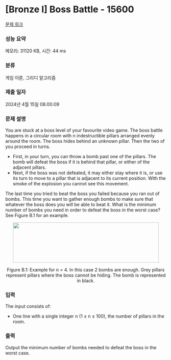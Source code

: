 # [Bronze I] Boss Battle - 15600 

[문제 링크](https://www.acmicpc.net/problem/15600) 

### 성능 요약

메모리: 31120 KB, 시간: 44 ms

### 분류

게임 이론, 그리디 알고리즘

### 제출 일자

2024년 4월 15일 08:00:09

### 문제 설명

<p>You are stuck at a boss level of your favourite video game. The boss battle happens in a circular room with n indestructible pillars arranged evenly around the room. The boss hides behind an unknown pillar. Then the two of you proceed in turns.</p>

<ul>
	<li>First, in your turn, you can throw a bomb past one of the pillars. The bomb will defeat the boss if it is behind that pillar, or either of the adjacent pillars.</li>
	<li>Next, if the boss was not defeated, it may either stay where it is, or use its turn to move to a pillar that is adjacent to its current position. With the smoke of the explosion you cannot see this movement.</li>
</ul>

<p>The last time you tried to beat the boss you failed because you ran out of bombs. This time you want to gather enough bombs to make sure that whatever the boss does you will be able to beat it. What is the minimum number of bombs you need in order to defeat the boss in the worst case? See Figure B.1 for an example.</p>

<p style="text-align: center;"><img alt="" src="https://onlinejudgeimages.s3-ap-northeast-1.amazonaws.com/problem/15600/1.png" style="width: 457px; height: 125px;"></p>

<p style="text-align: center;">Figure B.1: Example for n = 4. In this case 2 bombs are enough. Grey pillars represent pillars where the boss cannot be hiding. The bomb is represented in black.</p>

### 입력 

 <p>The input consists of:</p>

<ul>
	<li>One line with a single integer n (1 ≤ n ≤ 100), the number of pillars in the room.</li>
</ul>

### 출력 

 <p>Output the minimum number of bombs needed to defeat the boss in the worst case.</p>

